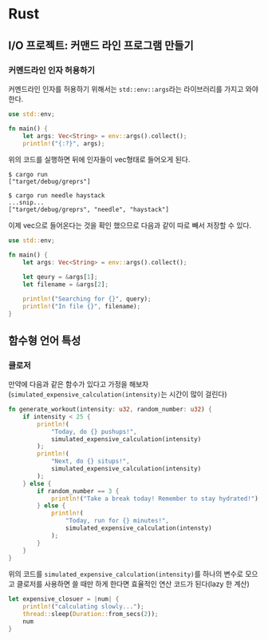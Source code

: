 # Rust
## I/O 프로젝트: 커맨드 라인 프로그램 만들기
### 커멘드라인 인자 허용하기
커멘드라인 인자를 허용하기 위해서는 `std::env::args`라는 라이브러리를 가지고 와야한다.

```rs
use std::env;

fn main() {
    let args: Vec<String> = env::args().collect();
    println!("{:?}", args);
```
위의 코드를 실행하면 뒤에 인자들이 vec형태로 들어오게 된다.

```
$ cargo run
["target/debug/greprs"]

$ cargo run needle haystack
...snip...
["target/debug/greprs", "needle", "haystack"]
```

이제 vec으로 들어온다는 것을 확인 했으므로 다음과 같이 따로 빼서 저장할 수 있다.
```rs
use std::env;

fn main() {
    let args: Vec<String> = env::args().collect();

    let qeury = &args[1];
    let filename = &args[2];

    println!("Searching for {}", query);
    println!("In file {}", filename);
}
```

## 함수형 언어 특성
### 클로저
만약에 다음과 같은 함수가 있다고 가정을 해보자(`simulated_expensive_calculation(intensity)`는 시간이 많이 걸린다)
```rs
fn generate_workout(intensity: u32, random_number: u32) {
    if intensity < 25 {
        println!(
            "Today, do {} pushups!",
            simulated_expensive_calculation(intensity)
        );
        println!(
            "Next, do {} situps!",
            simulated_expensive_calculation(intensity)
        );
    } else {
        if random_number == 3 {
            println!("Take a break today! Remember to stay hydrated!");
        } else {
            println!(
                "Today, run for {} minutes!",
                simulated_expensive_calculation(intensty)
            );
        }
    }
}
```

위의 코드를 `simulated_expensive_calculation(intensity)`를 하나의 변수로 모으고 클로저를 사용하면 쓸 때만 하게 한다면 효율적인 연산 코드가 된다(lazy 한 계산)
```rs
let expensive_closuer = |num| {
    println!("calculating slowly...");
    thread::sleep(Duration::from_secs(2));
    num
} 
```